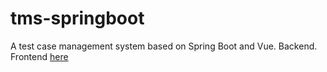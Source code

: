 # tms-springboot
A test case management system based on Spring Boot and Vue.
Backend. 
Frontend [here](https://github.com/lamlados/tms-springboot-vue)
